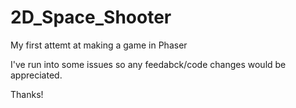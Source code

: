 # 2D_Space_Shooter

My first attemt at making a game in Phaser

I've run into some issues so any feedabck/code changes would be appreciated.

Thanks!
